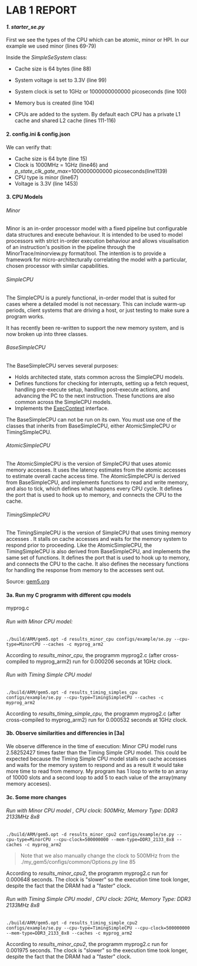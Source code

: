 # LAB 1 REPORT

#### _1. starter_se.py_

First we see the types of the CPU which can be atomic, minor or HPI. In our example we used minor (lines 69-79)

Inside the _SimpleSeSystem_ class:

* Cache size is 64 bytes (line 88)

* System voltage is set to 3.3V (line 99)
* System clock is set to 1GHz or 1000000000000 picoseconds (line 100)
* Memory bus is created (line 104)
* CPUs are added to the system. By default each CPU has a private L1 cache and shared L2 cache (lines 111-116)

#### 2. config.ini & config.json

We can verify that:

* Cache size is 64 byte (line 15)
* Clock is 1000MHz = 1GHz (line46) and _p_state_clk_gate_max_=1000000000000 picoseconds(line1139)
* CPU type is minor (line67)
* Voltage is 3.3V (line 1453)

#### 3. CPU Models

###### Minor

Minor is an in-order processor model with a fixed pipeline but configurable data structures and execute behaviour. It is intended to be used to model processors with strict in-order execution behaviour and allows visualisation of an instruction's position in the pipeline through the MinorTrace/minorview.py format/tool. The intention is to provide a framework for micro-architecturally correlating the model with a particular, chosen processor with similar capabilities. 

###### SimpleCPU

The SimpleCPU is a purely functional, in-order model that is suited for cases where a detailed model is not necessary. This can include warm-up periods, client systems that are driving a host, or just testing to make sure a program works.

It has recently been re-written to support the new memory system, and is now broken up into three classes.

###### BaseSimpleCPU

The BaseSimpleCPU serves several purposes:

- Holds architected state, stats common across the SimpleCPU models.
- Defines functions for checking for interrupts, setting up a fetch request, handling pre-execute setup, handling post-execute actions, and advancing the PC to the next instruction. These functions are also common across the SimpleCPU models.
- Implements the [ExecContext](http://gem5.org/Execution_Basics#ExecContext) interface.

The BaseSimpleCPU can not be run on its own. You must use one of the classes that inherits from BaseSimpleCPU, either AtomicSimpleCPU or TimingSimpleCPU.

###### AtomicSimpleCPU

 The AtomicSimpleCPU is the version of SimpleCPU that uses atomic memory accesses. It uses the latency estimates from the atomic accesses to estimate overall cache access time. The AtomicSimpleCPU is derived from BaseSimpleCPU, and implements functions to read and write memory, and also to tick, which defines what happens every CPU cycle. It defines the port that is used to hook up to memory, and connects the CPU to the cache. 

###### TimingSimpleCPU

 The TimingSimpleCPU is the version of SimpleCPU that uses timing memory accesses . It stalls on cache accesses and waits for the memory system to respond prior to proceeding. Like the AtomicSimpleCPU, the TimingSimpleCPU is also derived from BaseSimpleCPU, and implements the same set of functions. It defines the port that is used to hook up to memory, and connects the CPU to the cache. It also defines the necessary functions for handling the response from memory to the accesses sent out.

 Source: [gem5.org](http://gem5.org/SimpleCPU#BaseSimpleCPU)

#### 3a. Run my C programm with different cpu models
myprog.c

###### Run with Minor CPU model:
```
./build/ARM/gem5.opt -d results_minor_cpu configs/example/se.py --cpu-type=MinorCPU --caches -c myprog_arm2
```
 According to _results_minor_cpu_, the programm myprog2.c (after cross-compiled to myprog_arm2) run for  0.000206 seconds at 1GHz clock.
 
 ###### Run with Timing Simple CPU model
 ```
./build/ARM/gem5.opt -d results_timing_simples_cpu configs/example/se.py --cpu-type=TimingSimpleCPU --caches -c myprog_arm2
```
  According to _results_timing_simple_cpu_, the programm myprog2.c (after cross-compiled to myprog_arm2) run for  0.000532 seconds at 1GHz clock.

#### 3b. Observe similarities and differencies in [3a]
 We observe difference in the time of execution: Minor CPU model runs 2.58252427 times faster than the Timing Simple CPU model.
 This could be expected because the Timing Simple CPU model stalls on cache accesses and waits for the memory system to respond and as a result it would take more time to read from memory. My program has 1 loop to write to an array of 10000 slots and a second loop to add 5 to each value of the array(many memory acceses).
 
#### 3c. Some more changes

###### Run with Minor CPU model , CPU clock: 500MHz, Memory Type: DDR3 2133MHz 8x8
```
./build/ARM/gem5.opt -d results_minor_cpu2 configs/example/se.py --cpu-type=MinorCPU --cpu-clock=500000000 --mem-type=DDR3_2133_8x8 --caches -c myprog_arm2
```
>Note that we also manually change the clock to 500MHz from the ./my_gem5/configs/common/Options.py line 85

According to _results_minor_cpu2_, the programm myprog2.c run for 0.000648  seconds. The clock is "slower" so the execution time took longer, despite the fact that the DRAM had a "faster" clock.

###### Run with Timing Simple CPU model , CPU clock: 2GHz, Memory Type: DDR3 2133MHz 8x8
```
./build/ARM/gem5.opt -d results_timing_simple_cpu2 configs/example/se.py --cpu-type=TimingSimpleCPU --cpu-clock=500000000 --mem-type=DDR3_2133_8x8 --caches -c myprog_arm2
```
According to _results_minor_cpu2_, the programm myprog2.c run for 0.001975 seconds. The clock is "slower" so the execution time took longer, despite the fact that the DRAM had a "faster" clock.


